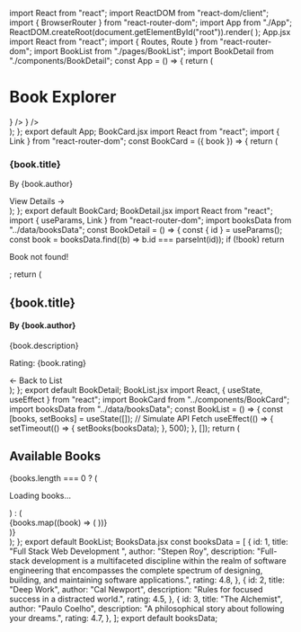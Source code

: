import React from "react";
import ReactDOM from "react-dom/client";
import { BrowserRouter } from "react-router-dom";
import App from "./App";
ReactDOM.createRoot(document.getElementById("root")).render(
<BrowserRouter>
<App />
</BrowserRouter>
);
App.jsx
import React from "react";
import { Routes, Route } from "react-router-dom";
import BookList from "./pages/BookList";
import BookDetail from "./components/BookDetail";
const App = () => {
return (
<div style={{ padding: "20px", fontFamily: "Arial" }}>
<h1> Book Explorer</h1>
<Routes>
<Route path="/" element={<BookList />} />
<Route path="/book/:id" element={<BookDetail />} />
</Routes>
</div>
);
};
export default App;
BookCard.jsx
import React from "react";
import { Link } from "react-router-dom";
const BookCard = ({ book }) => {
return (
<div
style={{
border: "1px solid #ccc",
padding: "15px",
borderRadius: "8px",
width: "200px",
}}
>
<h3>{book.title}</h3>
<p>By {book.author}</p>
<Link to={`/book/${book.id}`} style={{ color: "blue" }}>
View Details →
</Link>
</div>
);
};
export default BookCard;
BookDetail.jsx
import React from "react";
import { useParams, Link } from "react-router-dom";
import booksData from "../data/booksData";
const BookDetail = () => {
const { id } = useParams();
const book = booksData.find((b) => b.id === parseInt(id));
if (!book) return <p>Book not found!</p>;
return (
<div>
<h2>{book.title}</h2>
<h4>By {book.author}</h4>
<p>{book.description}</p>
<p> Rating: {book.rating}</p>
<Link to="/">← Back to List</Link>
</div>
);
};
export default BookDetail;
BookList.jsx
import React, { useState, useEffect } from "react";
import BookCard from "../components/BookCard";
import booksData from "../data/booksData";
const BookList = () => {
const [books, setBooks] = useState([]);
// Simulate API Fetch
useEffect(() => {
setTimeout(() => {
setBooks(booksData);
}, 500);
}, []);
return (
<div>
<h2>Available Books</h2>
{books.length === 0 ? (
<p>Loading books...</p>
) : (
<div style={{ display: "flex", gap: "15px", flexWrap: "wrap" }}>
{books.map((book) => (
<BookCard key={book.id} book={book} />
))}
</div>
)}
</div>
);
};
export default BookList;
BooksData.jsx
const booksData = [
{
id: 1,
title: "Full Stack Web Development ",
author: "Stepen Roy",
description: "Full-stack development is a multifaceted discipline within the realm of 
software engineering that encompasses the complete spectrum of designing, building, and 
maintaining software applications.",
rating: 4.8,
},
{
id: 2,
title: "Deep Work",
author: "Cal Newport",
description: "Rules for focused success in a distracted world.",
rating: 4.5,
},
{
id: 3,
title: "The Alchemist",
author: "Paulo Coelho",
description: "A philosophical story about following your dreams.",
rating: 4.7,
},
];
export default booksData;
